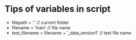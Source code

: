 # Tips of variables in script
- filepath = '.' // current folder
- filename = 'train' // file name
- test_filename = filename + '_data_version1' // test file name